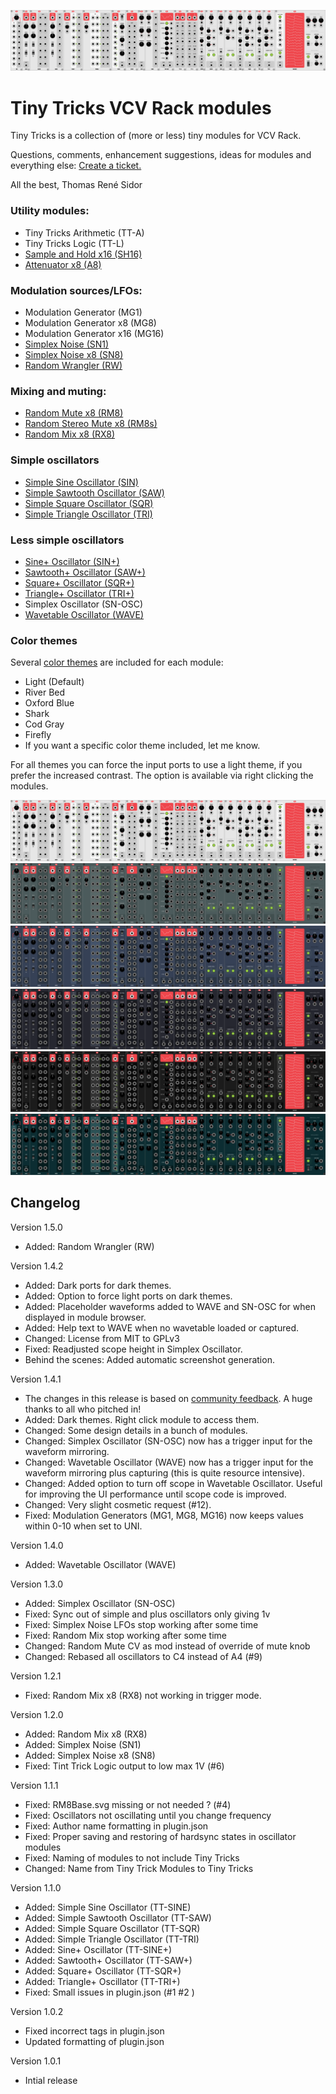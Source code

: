 ![The current modules](https://github.com/thomassidor/tinytricks/blob/master/combined-screenshots/default.png?raw=true)

# Tiny Tricks VCV Rack modules

Tiny Tricks is a collection of (more or less) tiny modules for VCV Rack.

Questions, comments, enhancement suggestions, ideas for modules and everything else: [Create a ticket.](https://github.com/thomassidor/tinytricks/issues/new)

All the  best, Thomas René Sidor

### Utility modules:
* Tiny Tricks Arithmetic (TT-A)
* Tiny Tricks Logic (TT-L)
* [Sample and Hold x16 (SH16)](/docs/sh16.md)
* [Attenuator x8 (A8)](/docs/a8.md)

### Modulation sources/LFOs:
* Modulation Generator (MG1)
* Modulation Generator x8 (MG8)
* Modulation Generator x16 (MG16)
* [Simplex Noise (SN1)](/docs/sn.md)
* [Simplex Noise x8 (SN8)](/docs/sn.md)
* [Random Wrangler (RW)](/docs/rw.md)

### Mixing and muting:
* [Random Mute x8 (RM8)](/docs/rm8.md)
* [Random Stereo Mute x8 (RM8s)](/docs/rm8.md)
* [Random Mix x8 (RX8)](/docs/rx8.md)

### Simple oscillators
* [Simple Sine Oscillator (SIN)](/docs/simple.md)
* [Simple Sawtooth Oscillator (SAW)](/docs/simple.md)
* [Simple Square Oscillator (SQR)](/docs/simple.md)
* [Simple Triangle Oscillator (TRI)](/docs/simple.md)

### Less simple oscillators
* [Sine+ Oscillator (SIN+)](/docs/plus.md)
* [Sawtooth+ Oscillator (SAW+)](/docs/plus.md)
* [Square+ Oscillator (SQR+)](/docs/plus.md)
* [Triangle+ Oscillator (TRI+)](/docs/plus.md)
* Simplex Oscillator (SN-OSC)
* [Wavetable Oscillator (WAVE)](/docs/wave.md)


### Color themes
Several [color themes](#color-themes) are included for each module:

* Light (Default)
* River Bed
* Oxford Blue
* Shark
* Cod Gray
* Firefly
* If you want a specific color theme included, let me know.

For all themes you can force the input ports to use a light theme, if you prefer the increased contrast. The option is available via right clicking the modules.

![Default color theme](https://github.com/thomassidor/tinytricks/blob/master/combined-screenshots/default.png?raw=true)
![River Bed](https://github.com/thomassidor/tinytricks/blob/master/combined-screenshots/river-bed.png?raw=true)
![Oxford Blue](https://github.com/thomassidor/tinytricks/blob/master/combined-screenshots/oxford-blue.png?raw=true)
![Shark](https://github.com/thomassidor/tinytricks/blob/master/combined-screenshots/shark.png?raw=true)
![Cod Gray](https://github.com/thomassidor/tinytricks/blob/master/combined-screenshots/cod-gray.png?raw=true)
![Firefly](https://github.com/thomassidor/tinytricks/blob/master/combined-screenshots/firefly.png?raw=true)


## Changelog
Version 1.5.0
* Added: Random Wrangler (RW)

Version 1.4.2
* Added: Dark ports for dark themes.
* Added: Option to force light ports on dark themes.
* Added: Placeholder waveforms added to WAVE and SN-OSC for when displayed in module browser.
* Added: Help text to WAVE when no wavetable loaded or captured.
* Changed: License from MIT to GPLv3
* Fixed: Readjusted scope height in Simplex Oscillator.
* Behind the scenes: Added automatic screenshot generation.

Version 1.4.1
* The changes in this release is based on [community feedback](https://community.vcvrack.com/t/tiny-tricks-request-for-feedback/6788). A huge thanks to all who pitched in!
* Added: Dark themes. Right click module to access them.
* Changed: Some design details in a bunch of modules.
* Changed: Simplex Oscillator (SN-OSC) now has a trigger input for the waveform mirroring.
* Changed: Wavetable Oscillator (WAVE) now has a trigger input for the waveform mirroring plus capturing (this is quite resource intensive).
* Changed: Added option to turn off scope in Wavetable Oscillator. Useful for improving the UI performance until scope code is improved.
* Changed: Very slight cosmetic request (#12).
* Fixed: Modulation Generators (MG1, MG8, MG16) now keeps values within 0-10 when set to UNI.

Version 1.4.0
* Added: Wavetable Oscillator (WAVE)

Version 1.3.0
* Added: Simplex Oscillator (SN-OSC)
* Fixed: Sync out of simple and plus oscillators only giving 1v
* Fixed: Simplex Noise LFOs stop working after some time
* Fixed: Random Mix stop working after some time
* Changed: Random Mute CV as mod instead of override of mute knob
* Changed: Rebased all oscillators to C4 instead of A4 (#9)

Version 1.2.1
* Fixed: Random Mix x8 (RX8) not working in trigger mode.

Version 1.2.0
* Added: Random Mix x8 (RX8)
* Added: Simplex Noise (SN1)
* Added: Simplex Noise x8 (SN8)
* Fixed: Tint Trick Logic output to low max 1V (#6)

Version 1.1.1
* Fixed: RM8Base.svg missing or not needed ? (#4)
* Fixed: Oscillators not oscillating until you change frequency
* Fixed: Author name formatting in plugin.json
* Fixed: Proper saving and restoring of hardsync states in oscillator modules
* Fixed: Naming of modules to not include Tiny Tricks
* Changed: Name from Tiny Trick Modules to Tiny Tricks

Version 1.1.0
* Added: Simple Sine Oscillator (TT-SINE)
* Added: Simple Sawtooth Oscillator (TT-SAW)
* Added: Simple Square Oscillator (TT-SQR)
* Added: Simple Triangle Oscillator (TT-TRI)
* Added: Sine+ Oscillator (TT-SINE+)
* Added: Sawtooth+ Oscillator (TT-SAW+)
* Added: Square+ Oscillator (TT-SQR+)
* Added: Triangle+ Oscillator (TT-TRI+)
* Fixed: Small issues in plugin.json (#1 #2 )

Version 1.0.2
* Fixed incorrect tags in plugin.json
* Updated formatting of plugin.json

Version 1.0.1
* Intial release
